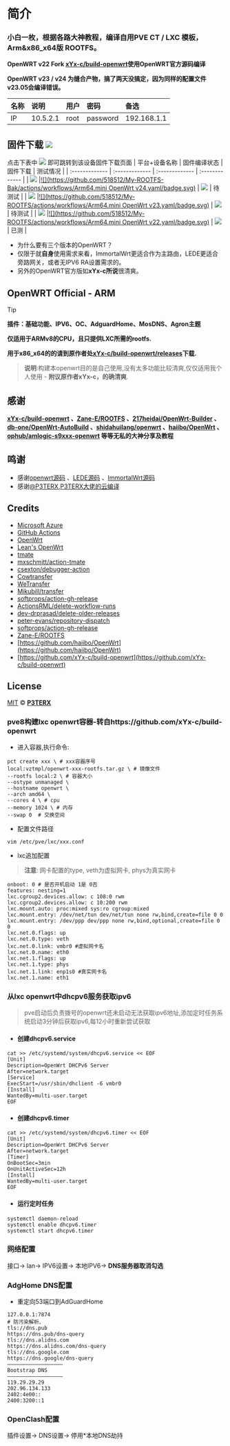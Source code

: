 # 简介
### 小白一枚，根据各路大神教程，编译自用PVE CT / LXC 模板，Arm&x86_x64版 ROOTFS。
**OpenWRT v22 Fork [xYx-c/build-openwrt](https://github.com/xYx-c/build-openwrt)使用OpenWRT官方源码编译**
  
**OpenWRT v23 / v24 为缝合产物，搞了两天没搞定，因为同样的配置文件v23.05会编译错误。**

  |名称|说明|用户|密码|备选|
  |:----|:----|:----|:----|:----| 
  | IP| 10.5.2.1| root| password| 192.168.1.1|
## 固件下载 [![](https://img.shields.io/badge/-编译状态及下载链接-FFFFFF.svg)](#固件下载-)
点击下表中 [![](https://img.shields.io/badge/下载-链接-blueviolet.svg?style=flat&logo=hack-the-box)](https://github.com/518512/My-ROOTFS/releases) 即可跳转到该设备固件下载页面
| 平台+设备名称 | 固件编译状态 | 固件下载 | 测试情况 |
| :------------- | :------------- | :------------- | :------------- | 
| [![](https://img.shields.io/badge/OpenWrt-ArmV8_Mini_v24-32C955.svg?logo=openwrt)](#) |[![](https://github.com/518512/My-ROOTFS-Bak/actions/workflows/Arm64.mini OpenWrt v24.yaml/badge.svg)](#) | [![](https://img.shields.io/badge/下载-链接-blueviolet.svg?logo=hack-the-box)](https://github.com/518512/My-ROOTFS-Bak/releases) | 待测试 | 
| [![](https://img.shields.io/badge/OpenWrt-ArmV8_Mini_v23-32C955.svg?logo=openwrt)](#) |[![](https://github.com/518512/My-ROOTFS/actions/workflows/Arm64.mini OpenWrt v23.yaml/badge.svg)](#) | [![](https://img.shields.io/badge/下载-链接-blueviolet.svg?logo=hack-the-box)](https://github.com/518512/My-ROOTFS-Bak/releases) | 待测试 | 
| [![](https://img.shields.io/badge/OpenWrt-ArmV8_Mini_v22-32C955.svg?logo=openwrt)](#) |[![](https://github.com/518512/My-ROOTFS/actions/workflows/Arm64.mini OpenWrt v22.yaml/badge.svg)](#) | [![](https://img.shields.io/badge/下载-链接-blueviolet.svg?logo=hack-the-box)](https://github.com/518512/My-ROOTFS-Bak/releases) | 已测 | 

- 为什么要有三个版本的OpenWRT？
- 仅限于就**自身**使用需求来看，ImmortalWrt更适合作为主路由，LEDE更适合旁路网关，或者无IPV6 RA设置需求的。
- 另外的OpenWRT官方版如**xYx-c所说**很清爽。

## OpenWRT Official - ARM
> [!TIP]
> **插件：基础功能、IPV6、OC、AdguardHome、MosDNS、Agron主题**

**仅适用于ARMv8的CPU，且只提供LXC所需的rootfs.**

**用于x86_x64的的请到原作者处[xYx-c/build-openwrt/releases](https://github.com/xYx-c/build-openwrt/releases)下载.**

> **说明**:构建本openwrt目的是自己使用,没有太多功能比较清爽,仅仅适用我个人使用 - **附议原作者xYx-c，的确清爽**.

## 感谢

**[xYx-c/build-openwrt](https://github.com/xYx-c/build-openwrt) 、[Zane-E/ROOTFS](https://github.com/Zane-E/ROOTFS) 、[217heidai/OpenWrt-Builder](https://github.com/217heidai/OpenWrt-Builder) 、[db-one/OpenWrt-AutoBuild](https://github.com/db-one/OpenWrt-AutoBuild) 、[shidahuilang/openwrt](https://github.com/shidahuilang/openwrt) 、[haiibo/OpenWrt](https://github.com/haiibo/OpenWrt) 、[ophub/amlogic-s9xxx-openwrt](https://github.com/ophub/amlogic-s9xxx-openwrt) 等等无私的大神分享及教程**

## 鸣谢

- 感谢[openwrt源码](https://github.com/openwrt/openwrt) 、[LEDE源码](https://github.com/coolsnowwolf/lede) 、[ImmortalWrt源码](https://github.com/immortalwrt/immortalwrt)
- 感谢[@P3TERX](https://github.com/P3TERX),[P3TERX大佬的云编译](https://github.com/P3TERX/Actions-OpenWrt)



## Credits

- [Microsoft Azure](https://azure.microsoft.com)
- [GitHub Actions](https://github.com/features/actions)
- [OpenWrt](https://github.com/openwrt/openwrt)
- [Lean's OpenWrt](https://github.com/coolsnowwolf/lede)
- [tmate](https://github.com/tmate-io/tmate)
- [mxschmitt/action-tmate](https://github.com/mxschmitt/action-tmate)
- [csexton/debugger-action](https://github.com/csexton/debugger-action)
- [Cowtransfer](https://cowtransfer.com)
- [WeTransfer](https://wetransfer.com/)
- [Mikubill/transfer](https://github.com/Mikubill/transfer)
- [softprops/action-gh-release](https://github.com/softprops/action-gh-release)
- [ActionsRML/delete-workflow-runs](https://github.com/ActionsRML/delete-workflow-runs)
- [dev-drprasad/delete-older-releases](https://github.com/dev-drprasad/delete-older-releases)
- [peter-evans/repository-dispatch](https://github.com/peter-evans/repository-dispatch)
- [softprops/action-gh-release](https://github.com/softprops/action-gh-release)
- [Zane-E/ROOTFS](https://github.com/Zane-E/ROOTFS)
- [https://github.com/haiibo/OpenWrt](https://github.com/haiibo/OpenWrt)
- [https://github.com/xYx-c/build-openwrt](https://github.com/xYx-c/build-openwrt)
## License

[MIT](https://github.com/P3TERX/Actions-OpenWrt/blob/main/LICENSE) © [**P3TERX**](https://p3terx.com)

### pve8构建lxc openwrt容器-转自https://github.com/xYx-c/build-openwrt
- 进入容器,执行命令:
```
pct create xxx \ # xxx容器序号
local:vztmpl/openwrt-xxx-rootfs.tar.gz \ # 镜像文件
--rootfs local:2 \ # 容器大小
--ostype unmanaged \
--hostname openwrt \
--arch amd64 \
--cores 4 \ # cpu
--memory 1024 \ # 内存
--swap 0  # 交换空间
```

- 配置文件路径
``` shell
vim /etc/pve/lxc/xxx.conf
```

- lxc追加配置
>   **注意**: 网卡配置的type, veth为虚拟网卡, phys为真实网卡
```
onboot: 0 # 是否开机启动 1是 0否
features: nesting=1
lxc.cgroup2.devices.allow: c 108:0 rwm
lxc.cgroup2.devices.allow: c 10:200 rwm
lxc.mount.auto: proc:mixed sys:ro cgroup:mixed
lxc.mount.entry: /dev/net/tun dev/net/tun none rw,bind,create=file 0 0
lxc.mount.entry: /dev/ppp dev/ppp none rw,bind,optional,create=file 0 0
lxc.net.0.flags: up 
lxc.net.0.type: veth 
lxc.net.0.link: vmbr0 #虚拟网卡名
lxc.net.0.name: eth0
lxc.net.1.flags: up
lxc.net.1.type: phys
lxc.net.1.link: enp1s0 #真实网卡名
lxc.net.1.name: eth1
```

### 从lxc openwrt中dhcpv6服务获取ipv6
> pve启动后负责拨号的openwrt还未启动无法获取ipv6地址,添加定时任务系统启动3分钟后获取ipv6,每12小时重新尝试获取
- #### 创建dhcpv6.service
``` shell
cat >> /etc/systemd/system/dhcpv6.service << EOF
[Unit]
Description=OpenWrt DHCPv6 Server
After=network.target
[Service]
ExecStart=/usr/sbin/dhclient -6 vmbr0
[Install]
WantedBy=multi-user.target
EOF
```
- #### 创建dhcpv6.timer
``` shell
cat >> /etc/systemd/system/dhcpv6.timer << EOF
[Unit]
Description=OpenWrt DHCPv6 Server
After=network.target
[Timer]
OnBootSec=3min
OnUnitActiveSec=12h
[Install]
WantedBy=multi-user.target
EOF
```
- #### 运行定时任务
``` shell
systemctl daemon-reload
systemctl enable dhcpv6.timer
systemctl start dhcpv6.timer
```

### 网络配置
接口-> lan-> IPV6设置-> 本地IPV6-> **DNS服务器取消勾选**

### AdgHome DNS配置
- 重定向53端口到AdGuardHome
```
127.0.0.1:7874
# 防污染解析、
tls://dns.pub
https://dns.pub/dns-query
tls://dns.alidns.com
https://dns.alidns.com/dns-query
tls://dns.google.com
https://dns.google/dns-query
——————————————————
Bootstrap DNS
——————————————————
119.29.29.29
202.96.134.133
2402:4e00::
2400:3200::1
```

### OpenClash配置
插件设置-> DNS设置-> 停用*本地DNS劫持
